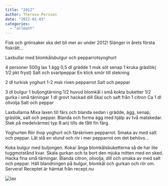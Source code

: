 ```yaml
---
title: "2012"
author: Therese Persson
date: "2012-01-03"
categories: 
  - "allmant"
---
```


Fisk och grönsaker ska det bli mer av under 2012! Slänger in årets första fiskrätt...

Laxbullar med blomkålsbulgur och pepparrotsyoghurt

4 personer 500g lax 1 ägg 0,5 dl grädde 1 msk söt senap 1 kruka gräslök( 1/2 pkt fryst) Salt och svartpeppar En klick smör till stekning

2 dl turkisk yoghurt 1-2 msk riven pepparrot Salt och peppar

3 dl bulgur 1 buljongtärning 1/2 huvud blomkål i små kokta buketter 1/2 gurka i små tärningar 1 dl grovt hackad dill Skal och saft från 1 citron Ca 1 dl olivolja Salt och peppar

Laxbullarna Mixa laxen till färs och blanda sedan i grädde, ägg, senap, gräslök, salt och peppar. Blanda och forma ägg med hjälp av två matskedar. Stek på medelvärme( typ 8:an) tills de fått fin färg.

Yoghurten Rör ihop yoghurt och färskriven pepparrot. Smaka av med salt och peppar. Låt stå en stund och riv i mer pepparrot om det behövs...

Koka bulgur med buljongen. Koka/ ånga blomkålsbuketterna så de har lite tuggmotstånd kvar. Skala gurkan och ta bort den mjuka mitten med en sked. Hacka fina små tärningar. Blanda citron, olivolja, dill och smaka av med salt och peppar. Häll blandningen på bulgur, blomkål och gurkan och rör om. Servera! Receptet är hämtat från recept.nu

![](/static/img/pic_182502574-224x300.jpg "lax")
